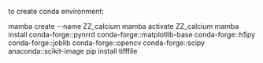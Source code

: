 

to create conda environment:

mamba create --name ZZ_calcium
mamba activate ZZ_calcium
mamba install conda-forge::pynrrd conda-forge::matplotlib-base conda-forge::h5py conda-forge::joblib conda-forge::opencv conda-forge::scipy anaconda::scikit-image
pip install tifffile
